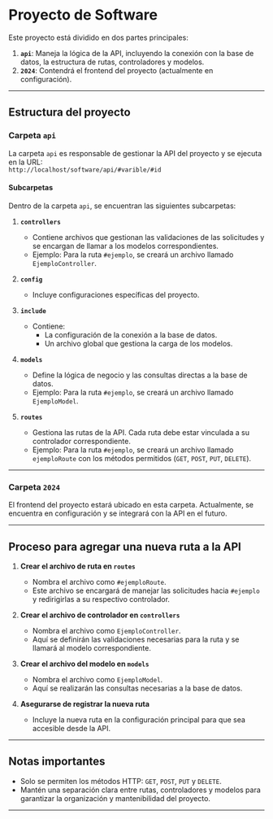 # Proyecto de Software

Este proyecto está dividido en dos partes principales:

1. **`api`**: Maneja la lógica de la API, incluyendo la conexión con la base de datos, la estructura de rutas, controladores y modelos.
2. **`2024`**: Contendrá el frontend del proyecto (actualmente en configuración).

---

## Estructura del proyecto

### Carpeta `api`

La carpeta `api` es responsable de gestionar la API del proyecto y se ejecuta en la URL:  
`http://localhost/software/api/#varible/#id`

#### Subcarpetas

Dentro de la carpeta `api`, se encuentran las siguientes subcarpetas:

1. **`controllers`**

   - Contiene archivos que gestionan las validaciones de las solicitudes y se encargan de llamar a los modelos correspondientes.
   - Ejemplo: Para la ruta `#ejemplo`, se creará un archivo llamado `EjemploController`.

2. **`config`**

   - Incluye configuraciones específicas del proyecto.

3. **`include`**

   - Contiene:
     - La configuración de la conexión a la base de datos.
     - Un archivo global que gestiona la carga de los modelos.

4. **`models`**

   - Define la lógica de negocio y las consultas directas a la base de datos.
   - Ejemplo: Para la ruta `#ejemplo`, se creará un archivo llamado `EjemploModel`.

5. **`routes`**
   - Gestiona las rutas de la API. Cada ruta debe estar vinculada a su controlador correspondiente.
   - Ejemplo: Para la ruta `#ejemplo`, se creará un archivo llamado `ejemploRoute` con los métodos permitidos (`GET`, `POST`, `PUT`, `DELETE`).

---

### Carpeta `2024`

El frontend del proyecto estará ubicado en esta carpeta. Actualmente, se encuentra en configuración y se integrará con la API en el futuro.

---

## Proceso para agregar una nueva ruta a la API

1. **Crear el archivo de ruta en `routes`**

   - Nombra el archivo como `#ejemploRoute`.
   - Este archivo se encargará de manejar las solicitudes hacia `#ejemplo` y redirigirlas a su respectivo controlador.

2. **Crear el archivo de controlador en `controllers`**

   - Nombra el archivo como `EjemploController`.
   - Aquí se definirán las validaciones necesarias para la ruta y se llamará al modelo correspondiente.

3. **Crear el archivo del modelo en `models`**

   - Nombra el archivo como `EjemploModel`.
   - Aquí se realizarán las consultas necesarias a la base de datos.

4. **Asegurarse de registrar la nueva ruta**
   - Incluye la nueva ruta en la configuración principal para que sea accesible desde la API.

---

## Notas importantes

- Solo se permiten los métodos HTTP: `GET`, `POST`, `PUT` y `DELETE`.
- Mantén una separación clara entre rutas, controladores y modelos para garantizar la organización y mantenibilidad del proyecto.

---
